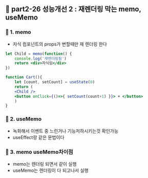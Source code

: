 ## 📝 part2-26 성능개선 2 : 재렌더링 막는 memo, useMemo

### 🔹 1. memo

- 자식 컴포넌트의 props가 변할때만 재 렌더링 한다

```jsx
let Child = memo(function() {
    console.log('재렌더링됨')
    return <div>자식임</div>
})

function Cart(){
    let [count, setCount] = useState(0)
    return (
    <Child />
    <button onClick={()=>{ setCount(count+1) }}> + </button>
    )
}
```

### 🔹 2. useMemo

- 녹화해서 이벤트 중 느린거나 기능저하시키는것 확인가능
- useEffect랑 같은 문법이다

### 🔹 3. memo useMemo차이점

- memo는 렌더링 되면서 같이 실행
- useMemo는 렌더링이 다 되고나서 실행
